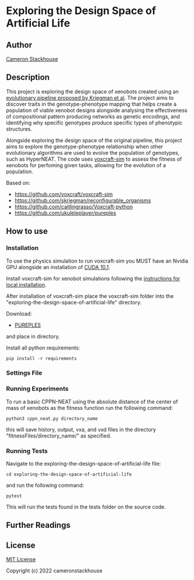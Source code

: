 # Exploring the Design Space of Artificial Life

## Author
[Cameron Stackhouse](https://github.com/cameronstackhouse)

## Description
This project is exploring the design space of xenobots created using an [evolutionary pipeline proposed by Kriegman et al](https://cdorgs.github.io/). The project aims to discover traits in the genotype-phenotype mapping that helps create a population of viable xenobot designs alongside analysing the effectiveness of compositional pattern producing networks as genetic encodings, and identifying why specific genotypes produce specific types of phenotypic structures.

Alongside exploring the design space of the original pipeline, this project aims to explore the genotype-phenotype relationship when other evolutionary algorithms are used to evolve the population of genotypes, such as HyperNEAT. The code uses [voxcraft-sim](https://github.com/voxcraft/voxcraft-sim) to assess the fitness of xenobots for perfoming given tasks, allowing for the evolution of a population.

Based on: 
* https://github.com/voxcraft/voxcraft-sim 
* https://github.com/skriegman/reconfigurable_organisms
* https://github.com/caitlingrasso/Voxcraft-python
* https://github.com/ukuleleplayer/pureples

## How to use

### Installation
To use the physics simulation to run voxcraft-sim you MUST have an Nvidia GPU alongside an installation of [CUDA 10.1](https://developer.nvidia.com/cuda-10.1-download-archive-base).

Install voxcraft-sim for xenobot simulations following the [instructions for local installation](https://github.com/voxcraft/voxcraft-sim).

After installation of voxcraft-sim place the voxcraft-sim folder into the "exploring-the-design-space-of-artificial-life" directory.

Download: 
* [PUREPLES](https://github.com/ukuleleplayer/pureples) 

and place in directory.

Install all python requirements:
    
    pip install -r requirements

### Settings File

### Running Experiments
To run a basic CPPN-NEAT using the absolute distance of the center of mass of xenobots as the fitness function run the following command:

    python3 cppn_neat.py directory_name

this will save history, output, vxa, and vxd files in the directory "fitnessFiles/directory_name/" as specified.

### Running Tests
Navigate to the exploring-the-design-space-of-artificial-life file:

    cd exploring-the-design-space-of-artificial-life

and run the following command:

    pytest

This will run the tests found in the tests folder on the source code.

## Further Readings

## License
[MIT License](https://github.com/cameronstackhouse/exploring-the-design-space-of-artificial-life/blob/main/LICENSE)

Copyright (c) 2022 cameronstackhouse
